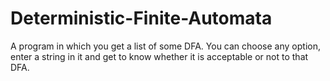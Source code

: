 # Deterministic-Finite-Automata
A program in which you get a list of some DFA. You can choose any option, enter a string in it and get to know whether it is acceptable or not to that DFA.
